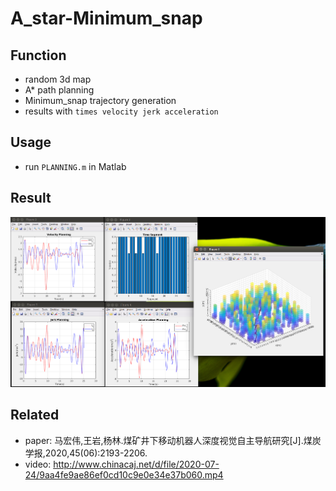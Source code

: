 # A_star-Minimum_snap

## Function
- random 3d map
- A* path planning
- Minimum_snap trajectory generation
- results with `times velocity jerk acceleration`

## Usage
- run `PLANNING.m` in Matlab

## Result
<img src="result/Screenshot from 2020-09-29 12-31-47.png" width = "1280"> 

## Related
- paper: 马宏伟,王岩,杨林.煤矿井下移动机器人深度视觉自主导航研究[J].煤炭学报,2020,45(06):2193-2206. <br />
- video: http://www.chinacaj.net/d/file/2020-07-24/9aa4fe9ae86ef0cd10c9e0e34e37b060.mp4
